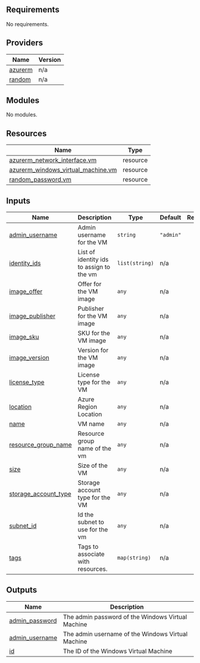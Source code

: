 <!-- BEGIN_TF_DOCS -->
## Requirements

No requirements.

## Providers

| Name | Version |
|------|---------|
| <a name="provider_azurerm"></a> [azurerm](#provider\_azurerm) | n/a |
| <a name="provider_random"></a> [random](#provider\_random) | n/a |

## Modules

No modules.

## Resources

| Name | Type |
|------|------|
| [azurerm_network_interface.vm](https://registry.terraform.io/providers/hashicorp/azurerm/latest/docs/resources/network_interface) | resource |
| [azurerm_windows_virtual_machine.vm](https://registry.terraform.io/providers/hashicorp/azurerm/latest/docs/resources/windows_virtual_machine) | resource |
| [random_password.vm](https://registry.terraform.io/providers/hashicorp/random/latest/docs/resources/password) | resource |

## Inputs

| Name | Description | Type | Default | Required |
|------|-------------|------|---------|:--------:|
| <a name="input_admin_username"></a> [admin\_username](#input\_admin\_username) | Admin username for the VM | `string` | `"admin"` | no |
| <a name="input_identity_ids"></a> [identity\_ids](#input\_identity\_ids) | List of identity ids to assign to the vm | `list(string)` | n/a | yes |
| <a name="input_image_offer"></a> [image\_offer](#input\_image\_offer) | Offer for the VM image | `any` | n/a | yes |
| <a name="input_image_publisher"></a> [image\_publisher](#input\_image\_publisher) | Publisher for the VM image | `any` | n/a | yes |
| <a name="input_image_sku"></a> [image\_sku](#input\_image\_sku) | SKU for the VM image | `any` | n/a | yes |
| <a name="input_image_version"></a> [image\_version](#input\_image\_version) | Version for the VM image | `any` | n/a | yes |
| <a name="input_license_type"></a> [license\_type](#input\_license\_type) | License type for the VM | `any` | n/a | yes |
| <a name="input_location"></a> [location](#input\_location) | Azure Region Location | `any` | n/a | yes |
| <a name="input_name"></a> [name](#input\_name) | VM name | `any` | n/a | yes |
| <a name="input_resource_group_name"></a> [resource\_group\_name](#input\_resource\_group\_name) | Resource group name of the vm | `any` | n/a | yes |
| <a name="input_size"></a> [size](#input\_size) | Size of the VM | `any` | n/a | yes |
| <a name="input_storage_account_type"></a> [storage\_account\_type](#input\_storage\_account\_type) | Storage account type for the VM | `any` | n/a | yes |
| <a name="input_subnet_id"></a> [subnet\_id](#input\_subnet\_id) | Id the subnet to use for the vm | `any` | n/a | yes |
| <a name="input_tags"></a> [tags](#input\_tags) | Tags to associate with resources. | `map(string)` | n/a | yes |

## Outputs

| Name | Description |
|------|-------------|
| <a name="output_admin_password"></a> [admin\_password](#output\_admin\_password) | The admin password of the Windows Virtual Machine |
| <a name="output_admin_username"></a> [admin\_username](#output\_admin\_username) | The admin username of the Windows Virtual Machine |
| <a name="output_id"></a> [id](#output\_id) | The ID of the Windows Virtual Machine |
<!-- END_TF_DOCS -->